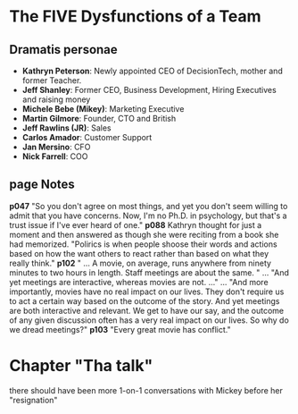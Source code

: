 # The FIVE Dysfunctions of a Team
## Dramatis personae
* __Kathryn Peterson__: Newly appointed CEO of DecisionTech, mother and former Teacher.
* __Jeff Shanley__: Former CEO, Business Development, Hiring Executives and raising money
* __Michele Bebe (Mikey)__: Marketing Executive
* __Martin Gilmore__: Founder, CTO and British
* __Jeff Rawlins (JR)__: Sales
* __Carlos Amador__: Customer Support
* __Jan Mersino__: CFO
* __Nick Farrell__: COO

## page Notes
__p047__ "So you don't agree on most things, and yet you don't seem willing to admit that you have concerns. Now, I'm no Ph.D. in psychology, but that's a trust issue if I've ever heard of one."
__p088__ Kathryn thought for just a moment and then answered as though she were reciting from a book she had memorized. "Polirics is when people shoose their words and actions based on how the want others to react rather than based on what they really think."
__p102__ " ... A movie, on average, runs anywhere from ninety minutes to two hours in length. Staff meetings are about the same. " ... "And yet meetings are interactive, whereas movies are not. ..." ... "And more importantly, movies have no real impact on our lives. They don't require us to act a certain way based on the outcome of the story. And yet meetings are both interactive and relevant. We get to have our say, and the outcome of any given discussion often has a very real impact on our lives. So why do we dread meetings?"
__p103__ "Every great movie has conflict."

# Chapter "Tha talk"
there should have been more 1-on-1 conversations with Mickey before her "resignation"
